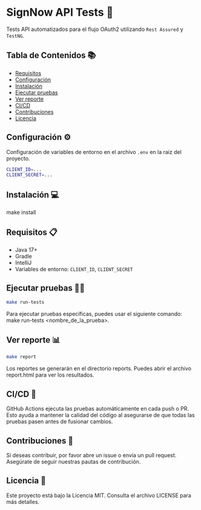 # SignNow API Tests 🚀

Tests API automatizados para el flujo OAuth2 utilizando `Rest Assured` y `TestNG`.

## Tabla de Contenidos 📚
- [Requisitos](#requisitos)
- [Configuración](#configuración)
- [Instalación](#instalación)
- [Ejecutar pruebas](#ejecutar-pruebas)
- [Ver reporte](#ver-reporte)
- [CI/CD](#ci-cd)
- [Contribuciones](#contribuciones)
- [Licencia](#licencia)

## Configuración ⚙️

Configuración de variables de entorno en el archivo `.env` en la raiz del proyecto.

```bash
CLIENT_ID=...
CLIENT_SECRET=...
```

## Instalación 💻
make install

## Requisitos 📋
- Java 17+
- Gradle
- IntelliJ
- Variables de entorno: `CLIENT_ID`, `CLIENT_SECRET`

## Ejecutar pruebas 🏃‍♂️

```bash
make run-tests
```
Para ejecutar pruebas específicas, puedes usar el siguiente comando: make run-tests <nombre_de_la_prueba>.


## Ver reporte 📊

```bash
make report
```
Los reportes se generarán en el directorio reports. Puedes abrir el archivo report.html para ver los resultados.


## CI/CD 🔄

GitHub Actions ejecuta las pruebas automáticamente en cada push o PR. Esto ayuda a mantener la calidad del código al asegurarse de que todas las pruebas pasen antes de fusionar cambios.

## Contribuciones  🤝
Si deseas contribuir, por favor abre un issue o envía un pull request. Asegúrate de seguir nuestras pautas de contribución.

## Licencia 📄
Este proyecto está bajo la Licencia MIT. Consulta el archivo LICENSE para más detalles.




